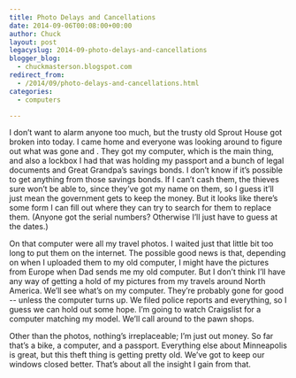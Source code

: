 ```yaml
---
title: Photo Delays and Cancellations
date: 2014-09-06T00:08:00+00:00
author: Chuck
layout: post
legacyslug: 2014-09-photo-delays-and-cancellations
blogger_blog:
  - chuckmasterson.blogspot.com
redirect_from:
  - /2014/09/photo-delays-and-cancellations.html
categories:
  - computers

---
```


I don’t want to alarm anyone too much, but the trusty old Sprout House
got broken into today. I came home and everyone was looking around to figure
out what was gone and . They got my computer, which is the main thing, and also
a lockbox I had that was holding my passport and a bunch of legal documents and
Great Grandpa’s savings bonds. I don’t know if it’s possible
to get anything from those savings bonds. If I can’t cash them, the
thieves sure won’t be able to, since they’ve got my name on them,
so I guess it’ll just mean the government gets to keep the money. But it
looks like there’s some form I can fill out where they can try to search
for them to replace them. (Anyone got the serial numbers? Otherwise I’ll
just have to guess at the dates.)

On that computer were all my travel photos. I waited just that little bit too
long to put them on the internet. The possible good news is that, depending on
when I uploaded them to my old computer, I might have the pictures from Europe
when Dad sends me my old computer. But I don’t think I’ll have any
way of getting a hold of my pictures from my travels around North America.
We’ll see what’s on my computer. They’re probably gone for
good -- unless the computer turns up. We filed police reports and
everything, so I guess we can hold out some hope. I’m going to watch
Craigslist for a computer matching my model. We’ll call around to the
pawn shops.

Other than the photos, nothing’s irreplaceable; I’m just out money.
So far that’s a bike, a computer, and a passport. Everything else about
Minneapolis is great, but this theft thing is getting pretty old. We’ve
got to keep our windows closed better. That’s about all the insight I
gain from that.

